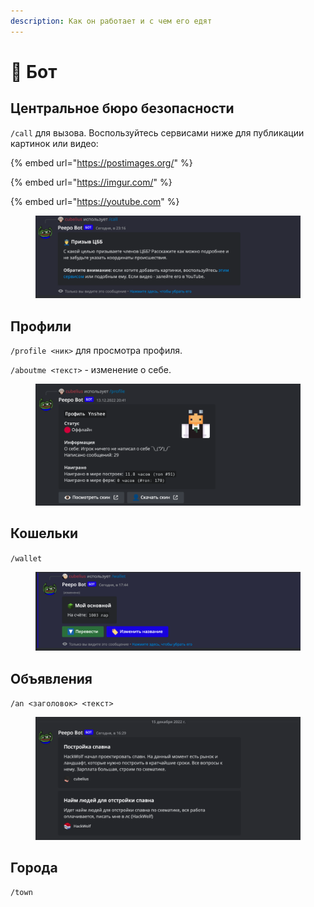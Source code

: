 ```yaml
---
description: Как он работает и с чем его едят
---
```


# 🤖 Бот

## Центральное бюро безопасности

`/call` для вызова. Воспользуйтесь сервисами ниже для публикации картинок или видео:

{% embed url="https://postimages.org/" %}

{% embed url="https://imgur.com/" %}

{% embed url="https://youtube.com" %}

<figure><img src="../.gitbook/assets/image (3).png" alt=""><figcaption></figcaption></figure>

## Профили

`/profile <ник>` для просмотра профиля.

`/aboutme <текст>` - изменение о себе.

<figure><img src="../.gitbook/assets/image (9).png" alt=""><figcaption></figcaption></figure>

## Кошельки

`/wallet`

<figure><img src="../.gitbook/assets/image (6).png" alt=""><figcaption></figcaption></figure>

## Объявления

`/an <заголовок> <текст>`

<figure><img src="../.gitbook/assets/image (4).png" alt=""><figcaption></figcaption></figure>

## Города

`/town`
